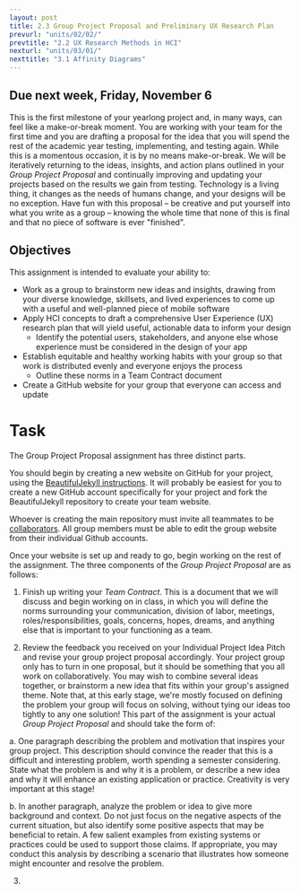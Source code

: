 ```yaml
---
layout: post
title: 2.3 Group Project Proposal and Preliminary UX Research Plan
prevurl: "units/02/02/"
prevtitle: "2.2 UX Research Methods in HCI"
nexturl: "units/03/01/"
nexttitle: "3.1 Affinity Diagrams"
---
```


## Due next week, Friday, November 6

This is the first milestone of your yearlong project and, in many ways, can feel like a make-or-break moment. You are working with your team for the first time and you are drafting a proposal for the idea that you will spend the rest of the academic year testing, implementing, and testing again. While this is a momentous occasion, it is by no means make-or-break. We will be iteratively returning to the ideas, insights, and action plans outlined in your *Group Project Proposal* and continually improving and updating your projects based on the results we gain from testing. Technology is a living thing, it changes as the needs of humans change, and your designs will be no exception. Have fun with this proposal – be creative and put yourself into what you write as a group – knowing the whole time that none of this is final and that no piece of software is ever "finished".

## Objectives

This assignment is intended to evaluate your ability to:
  * Work as a group to brainstorm new ideas and insights, drawing from your diverse knowledge, skillsets, and lived experiences to come up with a useful and well-planned piece of mobile software
  * Apply HCI concepts to draft a comprehensive User Experience (UX) research plan that will yield useful, actionable data to inform your design
    * Identify the potential users, stakeholders, and anyone else whose experience must be considered in the design of your app
  * Establish equitable and healthy working habits with your group so that work is distributed evenly and everyone enjoys the process
    * Outline these norms in a Team Contract document
  * Create a GitHub website for your group that everyone can access and update
  
# Task
 
The Group Project Proposal assignment has three distinct parts. 

You should begin by creating a new website on GitHub for your project, using the [BeautifulJekyll instructions](https://github.com/daattali/beautiful-jekyll#creating-a-user-page-vs-a-project-page). It will probably be easiest for you to create a new GitHub account specifically for your project and fork the BeautifulJekyll repository to create your team website. 

Whoever is creating the main repository must invite all teammates to be [collaborators](https://docs.github.com/en/free-pro-team@latest/github/setting-up-and-managing-your-github-user-account/inviting-collaborators-to-a-personal-repository). All group members must be able to edit the group website from their individual Github accounts.

Once your website is set up and ready to go, begin working on the rest of the assignment. The three components of the *Group Project Proposal* are as follows:

 1. Finish up writing your *Team Contract*. This is a document that we will discuss and begin working on in class, in which you will define the norms surrounding your communication, division of labor, meetings, roles/responsibilities, goals, concerns, hopes, dreams, and anything else that is important to your functioning as a team.
 
 2. Review the feedback you received on your Individual Project Idea Pitch and revise your group project proposal accordingly. Your project group only has to turn in one proposal, but it should be something that you all work on collaboratively. You may wish to combine several ideas together, or brainstorm a new idea that fits within your group's assigned theme. Note that, at this early stage, we're mostly focused on defining the problem your group will focus on solving, without tying our ideas too tightly to any one solution! This part of the assignment is your actual *Group Project Proposal* and should take the form of:
 
  a. One paragraph describing the problem and motivation that inspires your group project. This description should convince the reader that this is a difficult and interesting problem, worth spending a semester considering. State what the problem is and why it is a problem, or describe a new idea and why it will enhance an existing application or practice.  Creativity is very important at this stage!
  
  b. In another paragraph, analyze the problem or idea to give more background and context. Do not just focus on the negative aspects of the current situation, but also identify some positive aspects that may be beneficial to retain. A few salient examples from existing systems or practices could be used to support those claims. If appropriate, you may conduct this analysis by describing a scenario that illustrates how someone might encounter and resolve the problem.
 
 3. 
 
